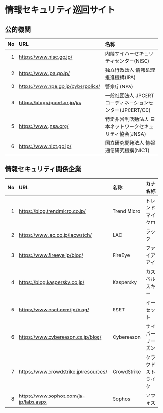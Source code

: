 # 情報セキュリティ巡回サイト

## 公的機関
|No|URL|名称|
|--:|:--|:--|
|  1|https://www.nisc.go.jp/               |内閣サイバーセキュリティセンター(NISC)                   |
|  2|https://www.ipa.go.jp/                |独立行政法人 情報処理推進機構(IPA)                       |
|  3|https://www.npa.go.jp/cyberpolice/    |警察庁(NPA)                                              |
|  4|https://blogs.jpcert.or.jp/ja/        |一般社団法人 JPCERT コーディネーションセンター(JPCERT/CC)|
|  5|https://www.jnsa.org/                 |特定非営利活動法人 日本ネットワークセキュリティ協会(JNSA)|
|  6|https://www.nict.go.jp/               |国立研究開発法人 情報通信研究機構(NICT)                  |

## 情報セキュリティ関係企業
|No|URL|名称|カナ名称
|--:|:--|:--|:--|
|  1|https://blog.trendmicro.co.jp/        |Trend Micro |トレンドマイクロ  |
|  2|https://www.lac.co.jp/lacwatch/       |LAC         |ラック            |
|  3|https://www.fireeye.jp/blog/          |FireEye     |ファイアアイ      |
|  4|https://blog.kaspersky.co.jp/         |Kaspersky   |カスペルスキー    |
|  5|https://www.eset.com/jp/blog/         |ESET        |イーセット        |
|  6|https://www.cybereason.co.jp/blog/    |Cybereason  |サイバーリーズン  |
|  7|https://www.crowdstrike.jp/resources/ |CrowdStrike |クラウドストライク|
|  8|https://www.sophos.com/ja-jp/labs.aspx|Sophos      |ソフォス          |

